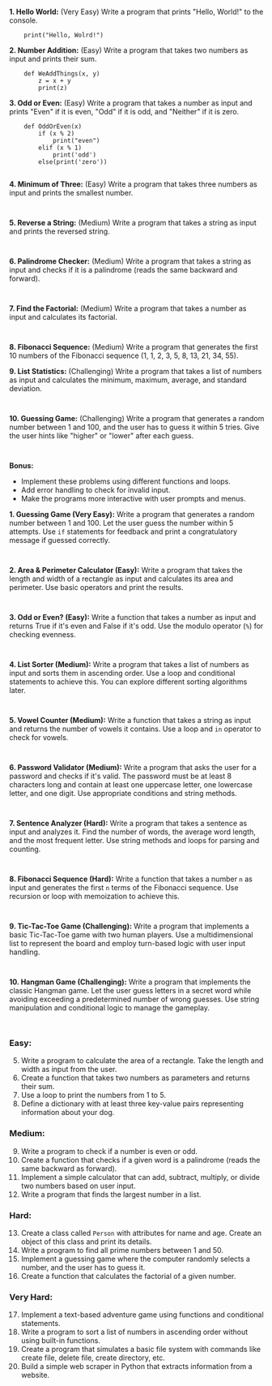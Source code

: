 **1. Hello World:** (Very Easy) Write a program that prints "Hello, World!" to the console.

```
	print("Hello, Wolrd!")
```

**2. Number Addition:** (Easy) Write a program that takes two numbers as input and prints their sum.

```
	def WeAddThings(x, y)
		z = x + y
		print(z)
```

**3. Odd or Even:** (Easy) Write a program that takes a number as input and prints "Even" if it is even, "Odd" if it is odd, and "Neither" if it is zero.

```
	def OddOrEven(x)
		if (x % 2)
			print("even")
		elif (x % 1)
			print('odd')
		else(print('zero'))
	
```

**4. Minimum of Three:** (Easy) Write a program that takes three numbers as input and prints the smallest number.

```
	
```

**5. Reverse a String:** (Medium) Write a program that takes a string as input and prints the reversed string.

```
	
```

**6. Palindrome Checker:** (Medium) Write a program that takes a string as input and checks if it is a palindrome (reads the same backward and forward).

```
	
```

**7. Find the Factorial:** (Medium) Write a program that takes a number as input and calculates its factorial.

```
	
```

**8. Fibonacci Sequence:** (Medium) Write a program that generates the first 10 numbers of the Fibonacci sequence (1, 1, 2, 3, 5, 8, 13, 21, 34, 55).

**9. List Statistics:** (Challenging) Write a program that takes a list of numbers as input and calculates the minimum, maximum, average, and standard deviation.

```
	
```

**10. Guessing Game:** (Challenging) Write a program that generates a random number between 1 and 100, and the user has to guess it within 5 tries. Give the user hints like "higher" or "lower" after each guess.

```
	
```

**Bonus:**

- Implement these problems using different functions and loops.
- Add error handling to check for invalid input.
- Make the programs more interactive with user prompts and menus.

**1. Guessing Game (Very Easy):** Write a program that generates a random number between 1 and 100. Let the user guess the number within 5 attempts. Use `if` statements for feedback and print a congratulatory message if guessed correctly.

```
	
```

**2. Area & Perimeter Calculator (Easy):** Write a program that takes the length and width of a rectangle as input and calculates its area and perimeter. Use basic operators and print the results.

```
	
```

**3. Odd or Even? (Easy):** Write a function that takes a number as input and returns True if it's even and False if it's odd. Use the modulo operator (`%`) for checking evenness.

```
	
```

**4. List Sorter (Medium):** Write a program that takes a list of numbers as input and sorts them in ascending order. Use a loop and conditional statements to achieve this. You can explore different sorting algorithms later.

```
	
```

**5. Vowel Counter (Medium):** Write a function that takes a string as input and returns the number of vowels it contains. Use a loop and `in` operator to check for vowels.

```
	
```

**6. Password Validator (Medium):** Write a program that asks the user for a password and checks if it's valid. The password must be at least 8 characters long and contain at least one uppercase letter, one lowercase letter, and one digit. Use appropriate conditions and string methods.

```
	
```

**7. Sentence Analyzer (Hard):** Write a program that takes a sentence as input and analyzes it. Find the number of words, the average word length, and the most frequent letter. Use string methods and loops for parsing and counting.

```
	
```

**8. Fibonacci Sequence (Hard):** Write a function that takes a number `n` as input and generates the first `n` terms of the Fibonacci sequence. Use recursion or loop with memoization to achieve this.

```
	
```

**9. Tic-Tac-Toe Game (Challenging):** Write a program that implements a basic Tic-Tac-Toe game with two human players. Use a multidimensional list to represent the board and employ turn-based logic with user input handling.

```
	
```

**10. Hangman Game (Challenging):** Write a program that implements the classic Hangman game. Let the user guess letters in a secret word while avoiding exceeding a predetermined number of wrong guesses. Use string manipulation and conditional logic to manage the gameplay.

```
	
```


### Easy:

5. Write a program to calculate the area of a rectangle. Take the length and width as input from the user.
6. Create a function that takes two numbers as parameters and returns their sum.
7. Use a loop to print the numbers from 1 to 5.
8. Define a dictionary with at least three key-value pairs representing information about your dog.

### Medium:

9. Write a program to check if a number is even or odd.
10. Create a function that checks if a given word is a palindrome (reads the same backward as forward).
11. Implement a simple calculator that can add, subtract, multiply, or divide two numbers based on user input.
12. Write a program that finds the largest number in a list.

### Hard:

13. Create a class called `Person` with attributes for name and age. Create an object of this class and print its details.
14. Write a program to find all prime numbers between 1 and 50.
15. Implement a guessing game where the computer randomly selects a number, and the user has to guess it.
16. Create a function that calculates the factorial of a given number.

### Very Hard:

17. Implement a text-based adventure game using functions and conditional statements.
18. Write a program to sort a list of numbers in ascending order without using built-in functions.
19. Create a program that simulates a basic file system with commands like create file, delete file, create directory, etc.
20. Build a simple web scraper in Python that extracts information from a website.